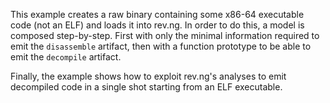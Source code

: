 This example creates a raw binary containing some x86-64 executable code (not an ELF) and loads it into rev.ng.
In order to do this, a model is composed step-by-step. First with only the minimal information required to emit the `disassemble` artifact, then with a function prototype to be able to emit the `decompile` artifact.

Finally, the example shows how to exploit rev.ng's analyses to emit decompiled code in a single shot starting from an ELF executable.
